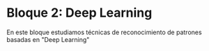 # Bloque 2: Deep Learning

En este bloque estudiamos técnicas de reconocimiento de patrones basadas en "Deep Learning"
